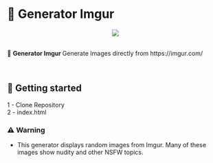 # 👿 Generator Imgur

<div align="center">
    <img src="https://i.imgur.com/0iOOSB7.png">
</div>

<br>

<p> 👿 <b> Generator Imgur </b> Generate Images directly from https://imgur.com/ </p>

<br>

## 🤩 Getting started
1 - Clone Repository<br>
2 - index.html

### ⚠️ Warning
- This generator displays random images from Imgur. Many of these images show nudity and other NSFW topics.
